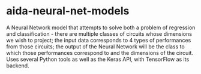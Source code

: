 # aida-neural-net-models

A Neural Network model that attempts to solve both a problem of regression and classification - there are multiple classes of circuits whose dimensions we wish to project; the input data corresponds to 4 types of performances from those circuits; the output of the Neural Network will be the class to which those performances correspond to and the dimensions of the circuit. Uses several Python tools as well as the Keras API, with TensorFlow as its backend.
